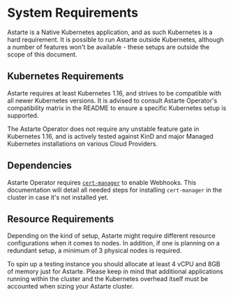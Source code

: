 # System Requirements

Astarte is a Native Kubernetes application, and as such Kubernetes is a hard requirement. It is possible to
run Astarte outside Kubernetes, although a number of features won't be available - these setups are outside
the scope of this document.

## Kubernetes Requirements

Astarte requires at least Kubernetes 1.16, and strives to be compatible with all newer Kubernetes versions.
It is advised to consult Astarte Operator's compatibility matrix in the README to ensure a specific Kubernetes
setup is supported.

The Astarte Operator does not require any unstable feature gate in Kubernetes 1.16, and is actively tested
against KinD and major Managed Kubernetes installations on various Cloud Providers.

## Dependencies

Astarte Operator requires [`cert-manager`](https://cert-manager.io/) to enable Webhooks. This documentation will
detail all needed steps for installing `cert-manager` in the cluster in case it's not installed yet.

## Resource Requirements

Depending on the kind of setup, Astarte might require different resource configurations when it
comes to nodes. In addition, if one is planning on a redundant setup, a minimum of 3 physical nodes
is required.

To spin up a testing instance you should allocate at least 4 vCPU and 8GB of memory just for
Astarte. Please keep in mind that additional applications running within the cluster and the
Kubernetes overhead itself must be accounted when sizing your Astarte cluster.
